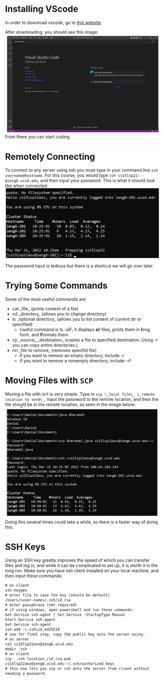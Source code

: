 # Installing VScode

In order to download vscode, go to [this website](https://code.visualstudio.com/download). 

After downloading, you should see this image:
![Image](VSCodeScreenshot.png)
From there you can start coding. 

# Remotely Connecting

To connect to any server using ssh you must type in your command line `ssh username@hostname`. For this course, you would type `ssh cs15lsp22---@ieng6.ucsd.edu`, and then input your password. This is what it should look like when connected:
![Image](remoteConnectionScreenshot.png)

The password input is tedious but there is a shortcut we will go over later. 

# Trying Some Commands
Some of the most useful commands are:
* cat \_file\_ (prints content of a file)
* cd \_directory\_ (allows you to change directory)
* ls \_optional directory\_ (allows you to list content of current dir or specified)
    * Useful command is ls -alF, it displays **a**ll files, prints them in **l**ong form, and **F**ormats them.
* cp \_source\_ \_destination\_ (copies a file to specified destination. Using -r you can copy entire directories.)
* rm \_file to remove\_ (removes specifid file)
    * if you want to remove an empty directory, include -r
    * if you want to remove a nonempty directory, include -rf

# Moving Files with `SCP`
Moving a file with `SCP` is very simple. 
Type in `scp \_local file\_ \_remote location to send\_`, input the password to the remote location, and then the file should be in the remote location, as seen in the image below:
![Image](SCP.png)
Doing this several times could take a while, so there is a faster way of doing this. 

# SSH Keys
Using an SSH key greatly improves the speed of which you can transfer files and log in, and while it can be complicated to set up, it is worth it in the long run. 
Make sure you have ssh client installed on your local machine, and then input these commands:
```
# on client
ssh-keygen
# enter file to save the key (should be default)
/Users/<user-name>/.ssh/id_rsa
# enter passphrase (not required)
# if using windows, open powershell and run these commands:
Get-Service ssh-agent | Set-Service -StartupType Manual
Start-Service ssh-agent
Get-Service ssh-agent
ssh-add ~\.ssh\id_ed25519
# now for final step, copy the public key onto the server using:
# on server
ssh cs15lsp22aox@ieng6.ucsd.edu
mkdir .ssh
# on client
scp _.ssh location_/id_rsa.pub cs15lsp22aox@ieng6.ucsd.edu:~/.ssh/authorized_keys
# this now lets you scp or ssh onto the server from client without needing a password.
